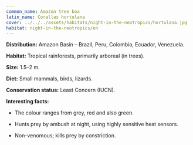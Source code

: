 ```yaml
---
common_name: Amazon tree boa
latin_name: Corallus hortulana
cover: ../../../assets/habitats/night-in-the-neotropics/hortulana.jpg
habitat: night-in-the-neotropics/en
---
```

**Distribution:** Amazon Basin – Brazil, Peru, Colombia, Ecuador, Venezuela.  

**Habitat:** Tropical rainforests, primarily arboreal (in trees).  

**Size:** 1.5–2 m.  

**Diet:** Small mammals, birds, lizards.  

**Conservation status:** Least Concern (IUCN).  

**Interesting facts:**  
- The colour ranges from grey, red and also green.  

- Hunts prey by ambush at night, using highly sensitive heat sensors.  

- Non-venomous; kills prey by constriction.
